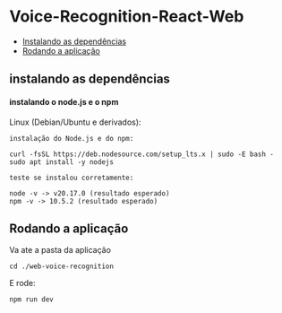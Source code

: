# Voice-Recognition-React-Web

- [Instalando as dependências](#instalando-as-dependências)
- [Rodando a aplicação](#rodando-a-aplicação)

## instalando as dependências

#### instalando o node.js e o npm

Linux (Debian/Ubuntu e derivados):

```
instalação do Node.js e do npm:

curl -fsSL https://deb.nodesource.com/setup_lts.x | sudo -E bash -
sudo apt install -y nodejs
```

```
teste se instalou corretamente:

node -v -> v20.17.0 (resultado esperado)
npm -v -> 10.5.2 (resultado esperado)
```

## Rodando a aplicação

Va ate a pasta da aplicação

```
cd ./web-voice-recognition
```

E rode:

```
npm run dev
```

